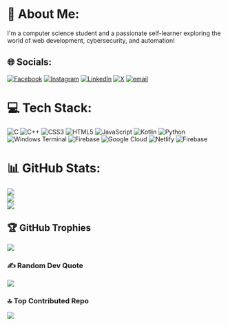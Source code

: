 # 💫 About Me:
I'm a computer science student and a passionate self-learner exploring the world of web development, cybersecurity, and automation!


## 🌐 Socials:

[![Facebook](https://img.shields.io/badge/Facebook-%231877F2.svg?logo=Facebook&logoColor=white)](https://facebook.com/iamggd) [![Instagram](https://img.shields.io/badge/Instagram-%23E4405F.svg?logo=Instagram&logoColor=white)](https://instagram.com/iam_ggd) [![LinkedIn](https://img.shields.io/badge/LinkedIn-%230077B5.svg?logo=linkedin&logoColor=white)](https://linkedin.com/in/iamggd) [![X](https://img.shields.io/badge/X-black.svg?logo=X&logoColor=white)](https://x.com/iam_ggd) [![email](https://img.shields.io/badge/Email-D14836?logo=gmail&logoColor=white)](mailto:gourob.durjoy.2002@gmail.com) 

# 💻 Tech Stack:

![C](https://img.shields.io/badge/c-%2300599C.svg?style=for-the-badge&logo=c&logoColor=white) ![C++](https://img.shields.io/badge/c++-%2300599C.svg?style=for-the-badge&logo=c%2B%2B&logoColor=white) ![CSS3](https://img.shields.io/badge/css3-%231572B6.svg?style=for-the-badge&logo=css3&logoColor=white) ![HTML5](https://img.shields.io/badge/html5-%23E34F26.svg?style=for-the-badge&logo=html5&logoColor=white) ![JavaScript](https://img.shields.io/badge/javascript-%23323330.svg?style=for-the-badge&logo=javascript&logoColor=%23F7DF1E) ![Kotlin](https://img.shields.io/badge/kotlin-%237F52FF.svg?style=for-the-badge&logo=kotlin&logoColor=white) ![Python](https://img.shields.io/badge/python-3670A0?style=for-the-badge&logo=python&logoColor=ffdd54) ![Windows Terminal](https://img.shields.io/badge/Windows%20Terminal-%234D4D4D.svg?style=for-the-badge&logo=windows-terminal&logoColor=white) ![Firebase](https://img.shields.io/badge/firebase-%23039BE5.svg?style=for-the-badge&logo=firebase) ![Google Cloud](https://img.shields.io/badge/GoogleCloud-%234285F4.svg?style=for-the-badge&logo=google-cloud&logoColor=white) ![Netlify](https://img.shields.io/badge/netlify-%23000000.svg?style=for-the-badge&logo=netlify&logoColor=#00C7B7) ![Firebase](https://img.shields.io/badge/firebase-a08021?style=for-the-badge&logo=firebase&logoColor=ffcd34)


# 📊 GitHub Stats:

![](https://github-readme-stats.vercel.app/api?username=iamggd&theme=neon&hide_border=false&include_all_commits=false&count_private=true)<br/>
![](https://nirzak-streak-stats.vercel.app/?user=iamggd&theme=neon&hide_border=false)<br/>
![](https://github-readme-stats.vercel.app/api/top-langs/?username=iamggd&theme=neon&hide_border=false&include_all_commits=false&count_private=true&layout=compact)


## 🏆 GitHub Trophies
![](https://github-profile-trophy.vercel.app/?username=iamggd&theme=neon&no-frame=false&no-bg=false&margin-w=4)


### ✍️ Random Dev Quote
![](https://quotes-github-readme.vercel.app/api?type=horizontal&theme=gruvbox)


### 🔝 Top Contributed Repo
![](https://github-contributor-stats.vercel.app/api?username=iamggd&limit=5&theme=neon&combine_all_yearly_contributions=true)

<!-- Proudly created with GPRM ( https://gprm.itsvg.in ) -->
